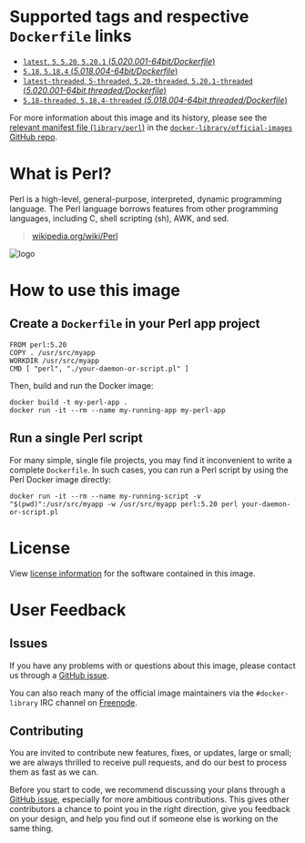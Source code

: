 # Supported tags and respective `Dockerfile` links

- [`latest`, `5`, `5.20`, `5.20.1` (*5.020.001-64bit/Dockerfile*)](https://github.com/perl/docker-perl/blob/r20141003.0/5.020.001-64bit/Dockerfile)
- [`5.18`, `5.18.4` (*5.018.004-64bit/Dockerfile*)](https://github.com/perl/docker-perl/blob/r20141003.0/5.018.004-64bit/Dockerfile)
- [`latest-threaded`, `5-threaded`, `5.20-threaded`, `5.20.1-threaded` (*5.020.001-64bit,threaded/Dockerfile*)](https://github.com/perl/docker-perl/blob/r20141003.0/5.020.001-64bit,threaded/Dockerfile)
- [`5.18-threaded`, `5.18.4-threaded` (*5.018.004-64bit,threaded/Dockerfile*)](https://github.com/perl/docker-perl/blob/r20141003.0/5.018.004-64bit,threaded/Dockerfile)

For more information about this image and its history, please see the [relevant
manifest file
(`library/perl`)](https://github.com/docker-library/official-images/blob/master/library/perl)
in the [`docker-library/official-images` GitHub
repo](https://github.com/docker-library/official-images).

# What is Perl?

Perl is a high-level, general-purpose, interpreted, dynamic programming
language. The Perl language borrows features from other programming languages,
including C, shell scripting (sh), AWK, and sed.

> [wikipedia.org/wiki/Perl](https://en.wikipedia.org/wiki/Perl)

![logo](https://raw.githubusercontent.com/docker-library/docs/master/perl/logo.png)

# How to use this image

## Create a `Dockerfile` in your Perl app project

    FROM perl:5.20
    COPY . /usr/src/myapp
    WORKDIR /usr/src/myapp
    CMD [ "perl", "./your-daemon-or-script.pl" ]

Then, build and run the Docker image:

    docker build -t my-perl-app .
    docker run -it --rm --name my-running-app my-perl-app

## Run a single Perl script

For many simple, single file projects, you may find it inconvenient to write a
complete `Dockerfile`. In such cases, you can run a Perl script by using the
Perl Docker image directly:

    docker run -it --rm --name my-running-script -v "$(pwd)":/usr/src/myapp -w /usr/src/myapp perl:5.20 perl your-daemon-or-script.pl

# License

View [license information](http://dev.perl.org/licenses/)
for the software contained in this image.

# User Feedback

## Issues

If you have any problems with or questions about this image, please contact us
 through a [GitHub issue](https://github.com/Perl/docker-perl/issues).

You can also reach many of the official image maintainers via the
`#docker-library` IRC channel on [Freenode](https://freenode.net).

## Contributing

You are invited to contribute new features, fixes, or updates, large or small;
we are always thrilled to receive pull requests, and do our best to process them
as fast as we can.

Before you start to code, we recommend discussing your plans 
through a [GitHub issue](https://github.com/Perl/docker-perl/issues), especially for more ambitious
contributions. This gives other contributors a chance to point you in the right
direction, give you feedback on your design, and help you find out if someone
else is working on the same thing.
